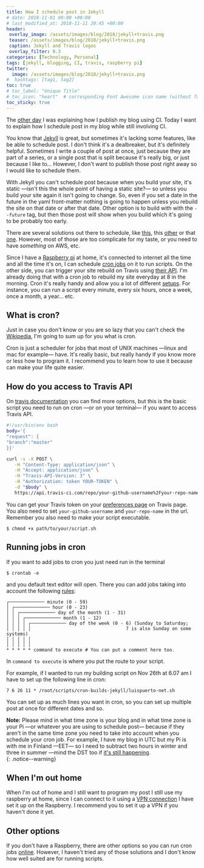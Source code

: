 ```yaml
---
title: How I schedule post in Jekyll
# date: 2018-11-01 00:00 +00:00
# last_modified_at: 2018-11-11 20:45 +00:00
header: 
 overlay_image: /assets/images/blog/2018/jekyll+travis.png
 teaser: /assets/images/blog/2018/jekyll+travis.png
 caption: Jekyll and Travis logos
 overlay_filter: 0.3
categories: [Technology, Personal]
tags: [jekyll, blogging, CI, travis, raspberry pi]
twitter: 
  image: /assets/images/blog/2018/jekyll+travis.png
#  hashtags: [tag1, tag2]
toc: true
# toc_label: "Unique Title"
# toc_icon: "heart"  # corresponding Font Awesome icon name (without fa prefix)
toc_sticky: true
---
```


The [other day](/blog/2018/11/26/how-i-publish-my-blog-ci/) I was explaining how I publish my blog using CI. Today I want to explain how I schedule post in my blog while still involving CI. 

You know that [Jekyll](/archive/tags/jekyll) is great, but sometimes it's lacking some features, like be able to schedule post. I don't think it's a dealbreaker, but it's definitely helpful. Sometimes I write a couple of post at once, just because they are part of a series, or a single post that is split because it's really big, or just because I like to... However, I don't want to publish those post right away so I would like to schedule them. 

With Jekyll you can't schedule post because when you build your site, it's static —isn't this the whole point of having a static site?— so unless you build your site again it isn't going to change. So, even if you set a date in the future in the yaml front-matter nothing is going to happen unless you rebuild the site on that date or after that date. Other option is to build with with the `--future` tag, but then those post will show when you build which it's going to be probably too early. 

There are several solutions out there to schedule, like [this](https://serverless.com/blog/static-site-post-scheduler/), this [other](https://forestry.io/blog/automatically-publish-scheduled-posts-for-static-site/#option-2-using-a-lambda-task-to-trigger-your-build) or that [one](http://brettterpstra.com/2013/01/17/scheduling-posts-with-jekyll/). However, most of those are too complicate for my taste, or you need to have *something* on AWS, etc. 

Since I have a [Raspberry pi](/archive/tags/raspberry-pi) at home, it's connected to internet all the time and all the time it's on, I can schedule [cron jobs](https://en.wikipedia.org/wiki/Cron) on it to run scripts. On the other side, you can trigger your site rebuild on Travis using [their API](https://docs.travis-ci.com/user/triggering-builds/). I'm already doing that with a cron job to rebuild my site everyday at 8 in the morning. Cron it's really handy and allow you a lot of different [setups](https://crontab.guru). For instance, you can run a script every minute, every six hours, once a week, once a month, a year... etc. 

## What is cron? 

Just in case you don't know or you are so lazy that you can't check the [Wikipedia](https://en.wikipedia.org/wiki/Cron), I'm going to sum up for you what is cron. 

Cron is just a scheduler for jobs that most of UNIX machines —linux and mac for example— have. It's really basic, but really handy if you know more or less how to program it. I recommend you to learn how to use it because can make your life quite easier. 

## How do you access to Travis API

On [travis documentation](https://docs.travis-ci.com/user/triggering-builds/) you can find more options, but this is the basic script you need to run on cron —or on your terminal— if you want to access Travis API. 

```sh 
#!/usr/bin/env bash
body='{
"request": {
"branch":"master"
}}'

curl -s -X POST \
   -H "Content-Type: application/json" \
   -H "Accept: application/json" \
   -H "Travis-API-Version: 3" \
   -H "Authorization: token YOUR-TOKEN" \
   -d "$body" \
   https://api.travis-ci.com/repo/your-github-username%2Fyour-repo-name/requests
```

You can get your Travis token on your [preferences page](https://travis-ci.com/account/preferences) on Travis page. You also need to set `your-github-username` and `your-repo-name` in the url. Remember you also need to make your script executable. 

```shell
$ chmod +x path/to/your/script.sh
```

## Running jobs in cron

If you want to add jobs to cron you just need run in the terminal

```shell
$ crontab -e
```

and you default text editor will open. There you can add jobs taking into account the following [rules](https://en.wikipedia.org/wiki/Cron#Overview): 

```
┌───────────── minute (0 - 59)
│ ┌───────────── hour (0 - 23)
│ │ ┌───────────── day of the month (1 - 31)
│ │ │ ┌───────────── month (1 - 12)
│ │ │ │ ┌───────────── day of the week (0 - 6) (Sunday to Saturday;
│ │ │ │ │                                   7 is also Sunday on some systems)
│ │ │ │ │
│ │ │ │ │
* * * * * command to execute # You can put a comment here too. 
```

In `command to execute` is where you put the route to your script. 

For example, if I wanted to run my building script on Nov 26th at 6.07 am I have to set up the following line in cron: 

```
7 6 26 11 * /root/scripts/cron-builds-jekyll/luispuerto-net.sh
```

You can set up as much lines you want in cron, so you can set up multiple post at once for different dates and so. 

**Note:** Please mind in what time zone is your blog and in what time zone is your Pi —or whatever you are using to schedule post— because if they aren't in the same time zone you need to take into account when you schedule your cron job. For example, I have my blog in UTC but my Pi is with me in Finland —EET— so I need to subtract two hours in winter and three in summer —mind the DST too if [it's still happening](https://www.timeanddate.com/news/time/europe-dst-end-2018.html).  
{: .notice--warning}

## When I'm out home

When I'm out of home and I still want to program my post I still use my raspberry at home, since I can connect to it using a [VPN connection](http://www.pivpn.io) I have set it up on the Raspberry. I recommend you to set it up a VPN if you haven't done it yet. 

## Other options

If you don't have a Raspberry, there are other options so you can run cron jobs [online](https://duckduckgo.com/?q=cron+jobs+online&t=osx&ia=web). However, I haven't tried any of those solutions and I don't know how well suited are for running scripts.  